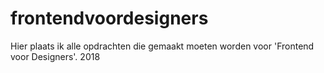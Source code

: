 # frontendvoordesigners
Hier plaats ik alle opdrachten die gemaakt moeten worden voor 'Frontend voor Designers'. 2018

